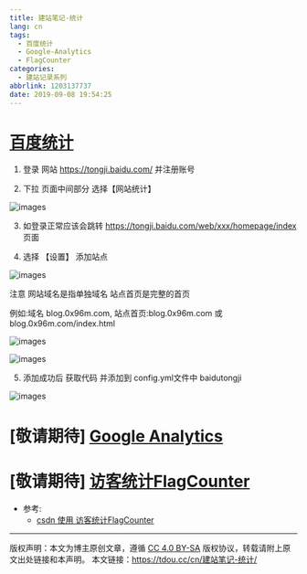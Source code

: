 ```yaml
---
title: 建站笔记-统计
lang: cn
tags:
  - 百度统计
  - Google-Analytics
  - FlagCounter
categories:
  - 建站记录系列
abbrlink: 1203137737
date: 2019-09-08 19:54:25
---
```



# [百度统计](https://tongji.baidu.com/)

1. 登录 网站 https://tongji.baidu.com/ 并注册账号


2. 下拉 页面中间部分 选择【网站统计】

![images](http://img.0x96m.com/tongji/baidu_01.png)


3. 如登录正常应该会跳转 https://tongji.baidu.com/web/xxx/homepage/index 页面


4. 选择 【设置】 添加站点

![images](http://img.0x96m.com/tongji/baidu_02.png)

注意 网站域名是指单独域名 站点首页是完整的首页

例如:域名 blog.0x96m.com,  站点首页:blog.0x96m.com 或 blog.0x96m.com/index.html 

![images](http://img.0x96m.com/tongji/baidu_error.png)

![images](http://img.0x96m.com/tongji/baidu_error_fix.png)


5. 添加成功后 获取代码 并添加到 config.yml文件中 baidutongji

![images](http://img.0x96m.com/tongji/baidu_get_code.png)



# [敬请期待] [Google Analytics](https://google.com/analytics/)


# [敬请期待] [访客统计FlagCounter](http://www.flagcounter.com/) 


- 参考: 
    - [csdn 使用 访客统计FlagCounter](https://blog.csdn.net/kl28978113/article/details/79500217)

--- 

版权声明：本文为博主原创文章，遵循 [CC 4.0 BY-SA](http://creativecommons.org/licenses/by-sa/4.0/) 版权协议，转载请附上原文出处链接和本声明。
本文链接：https://tdou.cc/cn/建站笔记-统计/